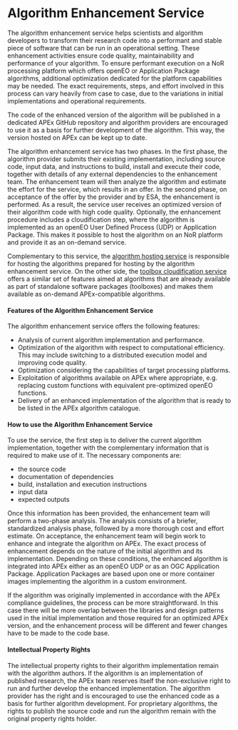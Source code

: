 # Algorithm Enhancement Service

The algorithm enhancement service helps scientists and algorithm developers to transform their research code into a
performant and stable piece of software that can be run in an operational setting.
These enhancement activities ensure code quality, maintainability and performance of your algorithm.
To ensure performant execution on a NoR processing platform which offers openEO or Application Package algorithms,
additional optimization dedicated for the platform capabilities may be needed.
The exact requirements, steps, and effort involved in this process can vary heavily from case to case, due to the
variations in initial implementations and operational requirements.

The code of the enhanced version of the algorithm will be published in a dedicated APEx GitHub repository and algorithm
providers are encouraged to use it as a basis for further development of the algorithm.
This way, the version hosted on APEx can be kept up to date.

The algorithm enhancement service has two phases. In the first phase, the algorithm provider submits their existing
implementation, including source code, input data, and instructions to build, install and execute their code, together
with details of any external dependencies to the enhancement team. The enhancement team will then analyze the algorithm
and estimate the effort for the service, which results in an offer. In the second phase, on acceptance of the offer by
the provider and by ESA, the enhancement is performed.
As a result, the service user receives an optimized version of their algorithm code with high code quality.
Optionally, the enhancement procedure includes a cloudification step, where the algorithm is implemented as an openEO
User Defined Process (UDP) or Application Package. This makes it possible to host the algorithm on an NoR platform and
provide it as an on-demand service.

Complementary to this service, the [algorithm hosting service](./hosting.md) is responsible for hosting the algorithms
prepared for hosting by the algorithm enhancement service. On the other side,
the [toolbox cloudification service](./toolboxcloud.md) offers a similar set of features aimed at algorithms that are
already available as part of standalone software packages (toolboxes) and makes them available as on-demand
APEx-compatible algorithms.

#### Features of the Algorithm Enhancement Service

The algorithm enhancement service offers the following features:

- Analysis of current algorithm implementation and performance.
- Optimization of the algorithm with respect to computational efficiency.
  This may include switching to a distributed execution model and improving code quality.
- Optimization considering the capabilities of target processing platforms.
- Exploitation of algorithms available on APEx where appropriate, e.g. replacing custom functions with equivalent
  pre-optimized openEO functions.
- Delivery of an enhanced implementation of the algorithm that is ready to be listed in the APEx algorithm catalogue.

#### How to use the Algorithm Enhancement Service

To use the service, the first step is to deliver the current algorithm implementation, together with the complementary
information that is required to make use of it. The necessary components are:

- the source code
- documentation of dependencies
- build, installation and execution instructions
- input data
- expected outputs

Once this information has been provided, the enhancement team will perform a two-phase analysis. The analysis consists
of a briefer, standardized analysis phase, followed by a more thorough cost and effort estimate. On acceptance, the
enhancement team will begin work to enhance and integrate the algorithm on APEx. The exact process of enhancement
depends on the nature of the initial algorithm and its implementation. Depending on these conditions, the enhanced
algorithm is integrated into APEx either as an openEO UDP or as an OGC Application Package. Application Packages are
based upon one or more container images implementing the algorithm in a custom environment.

If the algorithm was originally implemented in accordance with the APEx compliance guidelines, the process can be more
straightforward. In this case there will be more overlap between the libraries and design patterns used in the initial
implementation and those required for an optimized APEx version, and the enhancement process will be different and fewer
changes have to be made to the code base. 


#### Intellectual Property Rights

The intellectual property rights to their algorithm implementation remain with the algorithm authors.
If the algorithm is an implementation of published research, the APEx team reserves itself the non-exclusive
right to run and further develop the enhanced implementation. The algorithm provider has the right and is encouraged
to use the enhanced code as a basis for further algorithm development.
For proprietary algorithms, the rights to publish the source code and run the algorithm remain with the original
property rights holder.